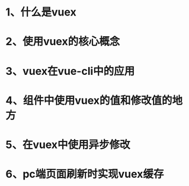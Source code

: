 # 1、什么是vuex

# 2、使用vuex的核心概念

# 3、vuex在vue-cli中的应用

# 4、组件中使用vuex的值和修改值的地方

# 5、在vuex中使用异步修改

# 6、pc端页面刷新时实现vuex缓存